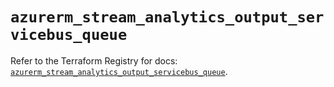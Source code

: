 # `azurerm_stream_analytics_output_servicebus_queue`

Refer to the Terraform Registry for docs: [`azurerm_stream_analytics_output_servicebus_queue`](https://registry.terraform.io/providers/hashicorp/azurerm/3.104.0/docs/resources/stream_analytics_output_servicebus_queue).
